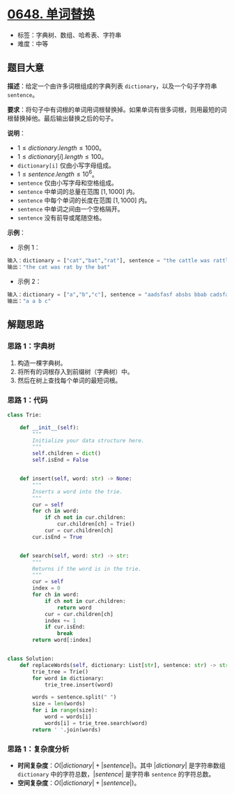 # [0648. 单词替换](https://leetcode.cn/problems/replace-words/)

- 标签：字典树、数组、哈希表、字符串
- 难度：中等

## 题目大意

**描述**：给定一个由许多词根组成的字典列表 `dictionary`，以及一个句子字符串 `sentence`。

**要求**：将句子中有词根的单词用词根替换掉。如果单词有很多词根，则用最短的词根替换掉他。最后输出替换之后的句子。

**说明**：

- $1 \le dictionary.length \le 1000$。
- $1 \le dictionary[i].length \le 100$。
- `dictionary[i]` 仅由小写字母组成。
- $1 \le sentence.length \le 10^6$。
- `sentence` 仅由小写字母和空格组成。
- `sentence` 中单词的总量在范围 $[1, 1000]$ 内。
- `sentence` 中每个单词的长度在范围 $[1, 1000]$ 内。
- `sentence` 中单词之间由一个空格隔开。
- `sentence` 没有前导或尾随空格。

**示例**：

- 示例 1：

```python
输入：dictionary = ["cat","bat","rat"], sentence = "the cattle was rattled by the battery"
输出："the cat was rat by the bat"
```

- 示例 2：

```python
输入：dictionary = ["a","b","c"], sentence = "aadsfasf absbs bbab cadsfafs"
输出："a a b c"
```

## 解题思路

### 思路 1：字典树

1. 构造一棵字典树。
2. 将所有的词根存入到前缀树（字典树）中。
3. 然后在树上查找每个单词的最短词根。

### 思路 1：代码

```python
class Trie:

    def __init__(self):
        """
        Initialize your data structure here.
        """
        self.children = dict()
        self.isEnd = False


    def insert(self, word: str) -> None:
        """
        Inserts a word into the trie.
        """
        cur = self
        for ch in word:
            if ch not in cur.children:
                cur.children[ch] = Trie()
            cur = cur.children[ch]
        cur.isEnd = True


    def search(self, word: str) -> str:
        """
        Returns if the word is in the trie.
        """
        cur = self
        index = 0
        for ch in word:
            if ch not in cur.children:
                return word
            cur = cur.children[ch]
            index += 1
            if cur.isEnd:
                break
        return word[:index]


class Solution:
    def replaceWords(self, dictionary: List[str], sentence: str) -> str:
        trie_tree = Trie()
        for word in dictionary:
            trie_tree.insert(word)

        words = sentence.split(" ")
        size = len(words)
        for i in range(size):
            word = words[i]
            words[i] = trie_tree.search(word)
        return ' '.join(words)
```

### 思路 1：复杂度分析

- **时间复杂度**：$O(|dictionary| + |sentence|)$。其中 $|dictionary|$ 是字符串数组 `dictionary` 中的字符总数，$|sentence|$ 是字符串 `sentence` 的字符总数。
- **空间复杂度**：$O(|dictionary| + |sentence|)$。